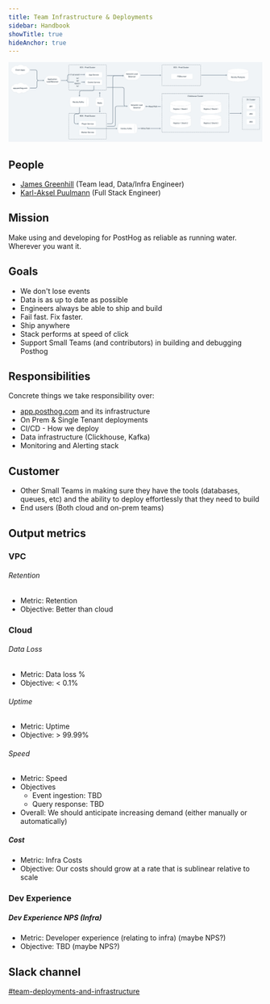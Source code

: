 ```yaml
---
title: Team Infrastructure & Deployments
sidebar: Handbook
showTitle: true
hideAnchor: true
---
```


![Image of Cloud Infrastructure](https://github.com/PostHog/posthog-cloud/blob/master/docs/images/infra.png?raw=true)

## People

- [James Greenhill](/handbook/company/team/#james-greenhill-software-engineer) (Team lead, Data/Infra Engineer)
- [Karl-Aksel Puulmann](/handbook/company/team/#karl-aksel-puulmann-software-engineer) (Full Stack Engineer)

## Mission

Make using and developing for PostHog as reliable as running water. Wherever you want it.

## Goals 

- We don't lose events
- Data is as up to date as possible
- Engineers always be able to ship and build
- Fail fast. Fix faster.
- Ship anywhere
- Stack performs at speed of click
- Support Small Teams (and contributors) in building and debugging Posthog

## Responsibilities
Concrete things we take responsibility over:

- [app.posthog.com](app.posthog.com) and its infrastructure
- On Prem & Single Tenant deployments
- CI/CD - How we deploy
- Data infrastructure (Clickhouse, Kafka)
- Monitoring and Alerting stack

## Customer

- Other Small Teams in making sure they have the tools (databases, queues, etc) and the ability to deploy effortlessly that they need to build
- End users (Both cloud and on-prem teams)

## Output metrics

### VPC
###### Retention 
- Metric: Retention
- Objective: Better than cloud
### Cloud
###### Data Loss
- Metric: Data loss %
- Objective: < 0.1%
###### Uptime 
- Metric: Uptime
- Objective: > 99.99%
###### Speed 
- Metric: Speed
- Objectives
  - Event ingestion: TBD
  - Query response: TBD
- Overall: We should anticipate increasing demand (either manually or automatically)
##### Cost 
- Metric: Infra Costs 
- Objective: Our costs should grow at a rate that is sublinear relative to scale
### Dev Experience
##### Dev Experience NPS (Infra)
- Metric: Developer experience (relating to infra) (maybe NPS?)
- Objective: TBD (maybe NPS?)

## Slack channel

[#team-deployments-and-infrastructure](https://posthog.slack.com/messages/team-deployments-and-infrastructure)
